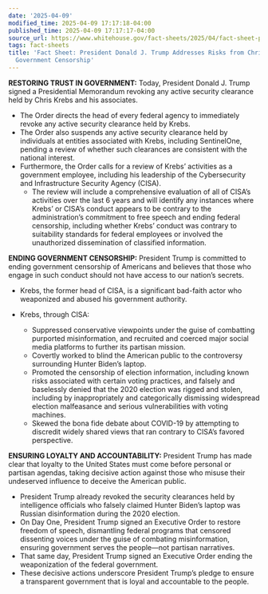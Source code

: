 ```yaml
---
date: '2025-04-09'
modified_time: 2025-04-09 17:17:18-04:00
published_time: 2025-04-09 17:17:17-04:00
source_url: https://www.whitehouse.gov/fact-sheets/2025/04/fact-sheet-president-donald-j-trump-addresses-risks-from-chris-krebs-and-government-censorship/
tags: fact-sheets
title: 'Fact Sheet: President Donald J. Trump Addresses Risks from Chris Krebs and
  Government Censorship'
---
```

 
**RESTORING TRUST IN GOVERNMENT:** Today, President Donald J. Trump
signed a Presidential Memorandum revoking any active security clearance
held by Chris Krebs and his associates.

-   The Order directs the head of every federal agency to immediately
    revoke any active security clearance held by Krebs.
-   The Order also suspends any active security clearance held by
    individuals at entities associated with Krebs, including
    SentinelOne, pending a review of whether such clearances are
    consistent with the national interest.
-   Furthermore, the Order calls for a review of Krebs’ activities as a
    government employee, including his leadership of the Cybersecurity
    and Infrastructure Security Agency (CISA).
    -   The review will include a comprehensive evaluation of all of
        CISA’s activities over the last 6 years and will identify any
        instances where Krebs’ or CISA’s conduct appears to be contrary
        to the administration’s commitment to free speech and ending
        federal censorship, including whether Krebs’ conduct was
        contrary to suitability standards for federal employees or
        involved the unauthorized dissemination of classified
        information.

**ENDING GOVERNMENT CENSORSHIP:** President Trump is committed to ending
government censorship of Americans and believes that those who engage in
such conduct should not have access to our nation’s secrets.

-   Krebs, the former head of CISA, is a significant bad-faith actor who
    weaponized and abused his government authority.
-   Krebs, through CISA:
    -   Suppressed conservative viewpoints under the guise of combatting
        purported misinformation, and recruited and coerced major social
        media platforms to further its partisan mission.

    <!-- -->

    -   Covertly worked to blind the American public to the controversy
        surrounding Hunter Biden’s laptop.

    <!-- -->

    -   Promoted the censorship of election information, including known
        risks associated with certain voting practices, and falsely and
        baselessly denied that the 2020 election was rigged and stolen,
        including by inappropriately and categorically dismissing
        widespread election malfeasance and serious vulnerabilities with
        voting machines.

    <!-- -->

    -   Skewed the bona fide debate about COVID-19 by attempting to
        discredit widely shared views that ran contrary to CISA’s
        favored perspective.

**ENSURING LOYALTY AND ACCOUNTABILITY:** President Trump has made clear
that loyalty to the United States must come before personal or partisan
agendas, taking decisive action against those who misuse their
undeserved influence to deceive the American public.

-   President Trump already revoked the security clearances held by
    intelligence officials who falsely claimed Hunter Biden’s laptop was
    Russian disinformation during the 2020 election.
-   On Day One, President Trump signed an Executive Order to restore
    freedom of speech, dismantling federal programs that censored
    dissenting voices under the guise of combating misinformation,
    ensuring government serves the people—not partisan narratives.
-   That same day, President Trump signed an Executive Order ending the
    weaponization of the federal government.
-   These decisive actions underscore President Trump’s pledge to ensure
    a transparent government that is loyal and accountable to the
    people.
